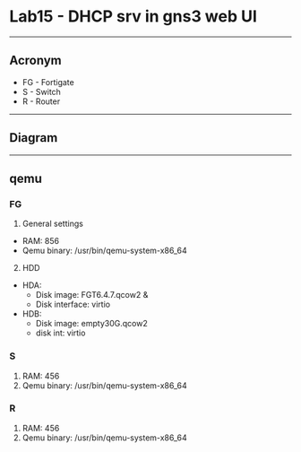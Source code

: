 # Lab15 - DHCP srv in gns3 web UI

---

## Acronym
* FG - Fortigate
* S - Switch
* R - Router

---

## Diagram

---

## qemu
### FG
1. General settings
  * RAM: 856
  * Qemu binary: /usr/bin/qemu-system-x86_64
2. HDD
  * HDA: 
    * Disk image: FGT6.4.7.qcow2 & 
    * Disk interface: virtio
  * HDB:
    * Disk image: empty30G.qcow2
    * disk int: virtio


### S
1. RAM: 456
2. Qemu binary: /usr/bin/qemu-system-x86_64

### R
1. RAM: 456
2. Qemu binary: /usr/bin/qemu-system-x86_64
